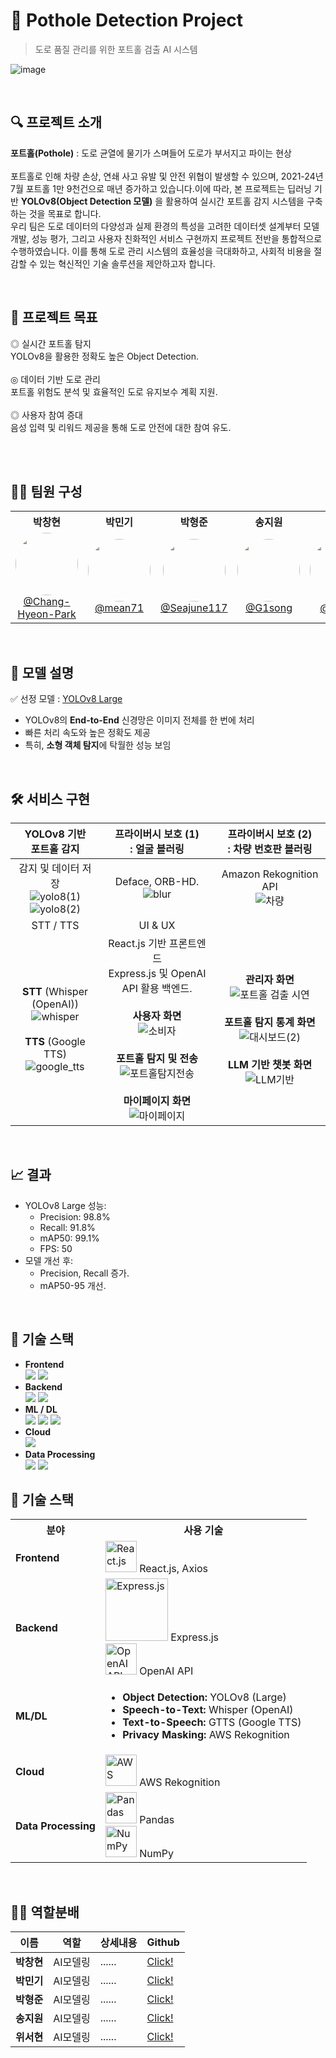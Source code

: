 # 📸 Pothole Detection Project

> 도로 품질 관리를 위한 포트홀 검출 AI 시스템

![image](https://github.com/user-attachments/assets/4b4d3b61-62e1-4bb7-b682-cb5c59faa411)

<br>

## 🔍 프로젝트 소개
**포트홀(Pothole)** : 도로 균열에 물기가 스며들어 도로가 부서지고 파이는 현상 <br><br>
포트홀로 인해 차량 손상, 연쇄 사고 유발 및 안전 위협이 발생할 수 있으며, 2021-24년 7월 포트홀 1만 9천건으로 매년 증가하고 있습니다.이에 따라, 본 프로젝트는 딥러닝 기반 **YOLOv8(Object Detection 모델)** 을 활용하여 실시간 포트홀 감지 시스템을 구축하는 것을 목표로 합니다.  
우리 팀은 도로 데이터의 다양성과 실제 환경의 특성을 고려한 데이터셋 설계부터 모델 개발, 성능 평가, 그리고 사용자 친화적인 서비스 구현까지 프로젝트 전반을 통합적으로 수행하였습니다.
이를 통해 도로 관리 시스템의 효율성을 극대화하고, 사회적 비용을 절감할 수 있는 혁신적인 기술 솔루션을 제안하고자 합니다.  

<br>

## 🎯 프로젝트 목표
◎ 실시간 포트홀 탐지<br>YOLOv8을 활용한 정확도 높은 Object Detection.<br><br>
◎ 데이터 기반 도로 관리<br>포트홀 위험도 분석 및 효율적인 도로 유지보수 계획 지원.<br><br>
◎ 사용자 참여 증대<br>음성 입력 및 리워드 제공을 통해 도로 안전에 대한 참여 유도.<br><br>

<br>

## 👨‍💻 팀원 구성
<table> 
 <tr> 
  <th>박창현</th>
  <th>박민기</th> 
  <th>박형준</th> 
  <th>송지원</th> 
  <th>위서현</th> 
 </tr> 
 <tr> 
  <td align="center"> 
   <img src="https://github.com/user-attachments/assets/55a3b48f-c5cb-41f3-9c08-6ae69a02c54c" width="100" height="100" style="border-radius: 50%;"><br> 
   <a href="https://github.com/Chang-Hyeon-Park">@Chang-Hyeon-Park</a> 
  </td> 
  <td align="center"> 
   <img src="https://github.com/user-attachments/assets/32926237-78f1-4146-8eb9-73c38b6ddfd2" width="100" height="100" style="border-radius: 50%;"><br> 
   <a href="https://github.com/mean71">@mean71</a> 
  </td> 
  <td align="center"> 
   <img src="https://github.com/user-attachments/assets/5f483fa6-a925-4de8-bf1a-19e8d2d8e3c4" width="100" height="100" style="border-radius: 50%;"><br> 
   <a href="https://github.com/Seajune117">@Seajune117</a> 
  </td> 
  <td align="center"> 
   <img src="https://via.placeholder.com/150" width="100" height="100" style="border-radius: 50%;"><br> 
   <a href="https://github.com/G1song">@G1song</a> 
  </td> 
  <td align="center"> 
   <img src="https://via.placeholder.com/150" width="100" height="100" style="border-radius: 50%;"><br> 
   <a href="https://github.com/soi222">@soi222</a> 
  </td> 
 </tr> 
</table>

<br>

## 🧠 모델 설명
✅ 선정 모델 : [YOLOv8 Large](https://docs.ultralytics.com/ko/models/yolov8/)
 - YOLOv8의 **End-to-End** 신경망은 이미지 전체를 한 번에 처리
 - 빠른 처리 속도와 높은 정확도 제공
 - 특히, **소형 객체 탐지**에 탁월한 성능 보임

<br>

## 🛠 서비스 구현   
|YOLOv8 기반<br>포트홀 감지| 프라이버시 보호 (1) <br>: 얼굴 블러링 | 프라이버시 보호 (2) <br>: 차량 번호판 블러링|
|:---:|:---:|:---:|
|감지 및 데이터 저장<br>![yolo8(1)](https://github.com/user-attachments/assets/efe70d2b-011e-4f75-b6ab-fd1f5ddd6767) <br> ![yolo8(2)](https://github.com/user-attachments/assets/2cb85b7c-a992-471e-b030-f0eb3ac9dd3d)|Deface, ORB-HD.<br>![blur](https://github.com/user-attachments/assets/729463b0-9bd8-4a8b-86c2-a5822e52667b)|Amazon Rekognition API<br>![차량](https://github.com/user-attachments/assets/b6726cd9-5afc-46dc-8f04-f38f1b39f724)|
|STT / TTS| UI & UX||
|**STT** (Whisper (OpenAI))<br>![whisper](https://github.com/user-attachments/assets/b675091d-b7e4-45db-b376-6dbb88bde092) <br><br> **TTS** (Google TTS)<br>![google_tts](https://github.com/user-attachments/assets/5ef3c566-9333-44d0-a8c5-656a139c1bd7)|React.js 기반 프론트엔드<br>Express.js 및 OpenAI API 활용 백엔드. <br><br> **사용자 화면** <br>![소비자](https://github.com/user-attachments/assets/d336f8ce-0ed2-44bc-ab38-329916981200) <br><br> **포트홀 탐지 및 전송** ![포트홀탐지전송](https://github.com/user-attachments/assets/0bd8696b-8e9f-4aaf-a2ce-07962215791c) <br><br> **마이페이지 화면** ![마이페이지](https://github.com/user-attachments/assets/00cef2ae-a6fc-488c-9240-2357dbf6ae64)|**관리자 화면** <br>![포트홀 검출 시연](https://github.com/user-attachments/assets/0b33c121-430e-4223-bd4c-a832c641b729) <br><br> **포트홀 탐지 통계 화면** ![대시보드(2)](https://github.com/user-attachments/assets/a427d32c-18c2-4d04-82ac-b0ee39803202) <br><br> **LLM 기반 챗봇 화면** <br> ![LLM기반](https://github.com/user-attachments/assets/0d74d8ff-a655-46ea-89ac-101ae7282263) |

<br>

## 📈 결과
 - YOLOv8 Large 성능:
   - Precision: 98.8%
   - Recall: 91.8%
   - mAP50: 99.1%
   - FPS: 50
 - 모델 개선 후:
   - Precision, Recall 증가.
   - mAP50-95 개선.

<br>

## 🔧 기술 스택
 - **Frontend**<br>
   <img src="https://img.shields.io/badge/react-61DAFB?style=for-the-badge&logo=react&logoColor=white">
   <img src="https://img.shields.io/badge/Axios-5A29E4?style=for-the-badge&logo=Axios&logoColor=white">
 - **Backend**<br>
   <img src="https://img.shields.io/badge/express-FF4747?style=for-the-badge&logo=express&logoColor=white">
   <img src="https://img.shields.io/badge/openAI API-412991?style=for-the-badge&logo=openai&logoColor=white">
 - **ML / DL**<br>
   <img src="https://img.shields.io/badge/YOLOv8-5C3EE8?style=for-the-badge&logo=YOLOv8&logoColor=white">
   <img src="https://img.shields.io/badge/Whisper-6332F6?style=for-the-badge&logo=Whisper&logoColor=white">
   <img src="https://img.shields.io/badge/GTTS-4285F4?style=for-the-badge&logo=google&logoColor=white">
 - **Cloud**<br>
   <img src="https://img.shields.io/badge/AWS Rekognition-FF9900?style=for-the-badge&logo=AWS Rekognition&logoColor=black">
 - **Data Processing** <br>
   <img src="https://img.shields.io/badge/Pandas-150458?style=for-the-badge&logo=pandas&logoColor=white">
   <img src="https://img.shields.io/badge/numpy-013243?style=for-the-badge&logo=numpy&logoColor=white">

## 🔧 기술 스택
<table> 
  <tr> 
    <th>분야</th> 
    <th>사용 기술</th> 
  </tr> 
  <tr> 
    <td><strong>Frontend</strong></td> 
    <td> 
      <img src="https://upload.wikimedia.org/wikipedia/commons/a/a7/React-icon.svg" 
           alt="React.js" 
           width="50"/>     
      React.js, Axios 
    </td> 
  </tr> 
  <tr> 
    <td><strong>Backend</strong></td> 
    <td> 
      <img src="https://upload.wikimedia.org/wikipedia/commons/6/64/Expressjs.png" 
           alt="Express.js" 
           width="100"/> 
      Express.js 
      <br> 
      <img src="https://github.com/user-attachments/assets/43d4fad7-2853-4a8c-80cb-3ff613b177c9" 
           alt="OpenAI API" 
           width="50"/> 
      OpenAI API 
    </td> 
  </tr> 
  <tr> 
    <td><strong>ML/DL</strong></td> 
    <td> 
      <ul> 
        <li>
          <strong>Object Detection:</strong> YOLOv8 (Large)
        </li> 
        <li>
          <strong>Speech-to-Text:</strong> Whisper (OpenAI)
        </li> 
        <li>
          <strong>Text-to-Speech:</strong> GTTS (Google TTS)
        </li> 
        <li>
          <strong>Privacy Masking:</strong> AWS Rekognition
        </li> 
      </ul> 
    </td> 
  </tr> 
  <tr> 
    <td><strong>Cloud</strong></td> 
    <td> 
      <img src="https://github.com/user-attachments/assets/c30d97cb-bf50-4201-a86e-bb8ad468d2a0"
           alt="AWS" 
           width="50"/> 
      AWS Rekognition
    </td> 
  </tr> 
  <tr> 
    <td><strong>Data Processing</strong></td> 
    <td> 
      <img src="https://upload.wikimedia.org/wikipedia/commons/e/ed/Pandas_logo.svg" 
           alt="Pandas" 
           width="50"/> 
      Pandas 
      <br> 
      <img src="https://upload.wikimedia.org/wikipedia/commons/3/31/NumPy_logo_2020.svg" 
           alt="NumPy" 
           width="50"/> 
      NumPy 
    </td> 
  </tr> 
</table>

<br>

## 👨‍💻 역할분배
|이름|역할|상세내용|Github|
|--|--|--|--|
|**박창현**|AI모델링|......|[Click!](https://github.com/Chang-Hyeon-Park)|
|**박민기**|AI모델링|......|[Click!](https://github.com/mean71)|
|**박형준**|AI모델링|......|[Click!](https://github.com/Seajune117)|
|**송지원**|AI모델링|......|[Click!](https://github.com/G1song)|
|**위서현**|AI모델링|......|[Click!](https://github.com/soi222)|
